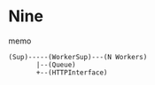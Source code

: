 Nine
====

memo

```
(Sup)-----(WorkerSup)---(N Workers)
       |--(Queue)
       +--(HTTPInterface)
```

